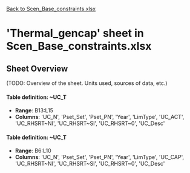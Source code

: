 [Back to Scen_Base_constraints.xlsx](README.md)

# 'Thermal_gencap' sheet in Scen_Base_constraints.xlsx

## Sheet Overview

(TODO: Overview of the sheet. Units used, sources of data, etc.)

#### Table definition: ~UC_T
- **Range**: B13:L15
- **Columns**: 'UC_N', 'Pset_Set', 'Pset_PN', 'Year', 'LimType', 'UC_ACT', 'UC_RHSRT\~NI', 'UC_RHSRT\~SI', 'UC_RHSRT\~0', 'UC_Desc'

#### Table definition: ~UC_T
- **Range**: B6:L10
- **Columns**: 'UC_N', 'Pset_Set', 'Pset_PN', 'Year', 'LimType', 'UC_CAP', 'UC_RHSRT\~NI', 'UC_RHSRT\~SI', 'UC_RHSRT\~0', 'UC_Desc'

